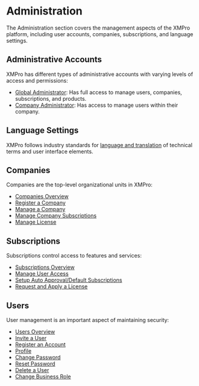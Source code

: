 # Administration

The Administration section covers the management aspects of the XMPro platform, including user accounts, companies, subscriptions, and language settings.

## Administrative Accounts

XMPro has different types of administrative accounts with varying levels of access and permissions:

- [Global Administrator](administrative-accounts.md#global-administrator): Has full access to manage users, companies, subscriptions, and products.
- [Company Administrator](administrative-accounts.md#company-administrator): Has access to manage users within their company.

## Language Settings

XMPro follows industry standards for [language and translation](language.md) of technical terms and user interface elements.

## Companies

Companies are the top-level organizational units in XMPro:

- [Companies Overview](companies/index.md)
- [Register a Company](companies/register-a-company.md)
- [Manage a Company](companies/manage-a-company.md)
- [Manage Company Subscriptions](companies/manage-company-subscriptions.md)
- [Manage License](companies/manage-license.md)

## Subscriptions

Subscriptions control access to features and services:

- [Subscriptions Overview](subscriptions-admin/index.md)
- [Manage User Access](subscriptions-admin/manage-user-access.md)
- [Setup Auto Approval/Default Subscriptions](subscriptions-admin/setup-auto-approvals-default-subscriptions.md)
- [Request and Apply a License](subscriptions-admin/request-and-apply-a-license.md)

## Users

User management is an important aspect of maintaining security:

- [Users Overview](users/index.md)
- [Invite a User](users/invite-a-user.md)
- [Register an Account](users/register-an-account.md)
- [Profile](users/profile.md)
- [Change Password](users/change-password.md)
- [Reset Password](users/reset-password.md)
- [Delete a User](users/delete-a-user.md)
- [Change Business Role](users/business-role-for-a-user.md)
